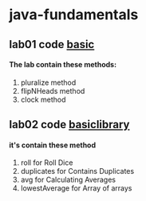 # java-fundamentals

##  lab01 code [basic](https://github.com/BayanKhalil/java-fundamentals/blob/main/basics/src/com/company/Main.java)
####  The lab contain these methods:
   1. pluralize method
   2. flipNHeads method
   3. clock method
 
 ## lab02 code  [basiclibrary](https://github.com/BayanKhalil/java-fundamentals/blob/lab-02/basiclibrary/lib/src/main/java/basiclibrary/Library.java)
 #### it's contain these method 
 1. roll for Roll Dice
 2. duplicates for  Contains Duplicates
 3. avg for Calculating Averages
 4. lowestAverage for Array of arrays
